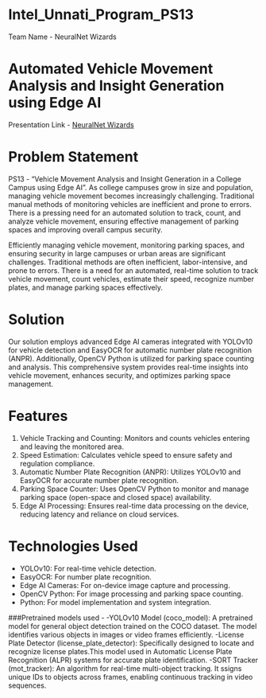 # Intel_Unnati_Program_PS13

Team Name - NeuralNet Wizards

# Automated Vehicle Movement Analysis and Insight Generation using Edge AI
Presentation Link - [NeuralNet Wizards](https://docs.google.com/presentation/d/1U5qLodVvjszi3dcgYmJFhIHyV9pckvSN1xHUB0BGiio/edit?usp=sharing)

# Problem Statement
PS13 - “Vehicle Movement Analysis and Insight Generation in a College Campus using Edge AI”.
As college campuses grow in size and population, managing vehicle movement becomes increasingly challenging. Traditional manual methods of monitoring vehicles are inefficient and prone to errors. There is a pressing need for an automated solution to track, count, and analyze vehicle movement, ensuring effective management of parking spaces and improving overall campus security.

Efficiently managing vehicle movement, monitoring parking spaces, and ensuring security in large campuses or urban areas are significant challenges. Traditional methods are often inefficient, labor-intensive, and prone to errors. There is a need for an automated, real-time solution to track vehicle movement, count vehicles, estimate their speed, recognize number plates, and manage parking spaces effectively.

# Solution
Our solution employs advanced Edge AI cameras integrated with YOLOv10 for vehicle detection and EasyOCR for automatic number plate recognition (ANPR). Additionally, OpenCV Python is utilized for parking space counting and analysis. This comprehensive system provides real-time insights into vehicle movement, enhances security, and optimizes parking space management.


# Features
1. Vehicle Tracking and Counting: Monitors and counts vehicles entering and leaving the monitored area.
2. Speed Estimation: Calculates vehicle speed to ensure safety and regulation compliance.
3. Automatic Number Plate Recognition (ANPR): Utilizes YOLOv10 and EasyOCR for accurate number plate recognition.
4. Parking Space Counter: Uses OpenCV Python to monitor and manage parking space (open-space and closed space) availability.
5. Edge AI Processing: Ensures real-time data processing on the device, reducing latency and reliance on cloud services.

# Technologies Used

- YOLOv10: For real-time vehicle detection.
- EasyOCR: For number plate recognition.
- Edge AI Cameras: For on-device image capture and processing.
- OpenCV Python: For image processing and parking space counting.
- Python: For model implementation and system integration.

###Pretrained models used - 
  -YOLOv10 Model (coco_model): A pretrained model for general object detection trained on the COCO dataset. The model identifies various objects in images or video frames efficiently.
  -License Plate Detector (license_plate_detector): Specifically designed to locate and recognize license plates.This model used in Automatic License Plate Recognition (ALPR) systems for accurate plate identification.
  -SORT Tracker (mot_tracker): An algorithm for real-time multi-object tracking. It ssigns unique IDs to objects across frames, enabling continuous tracking in video sequences.

